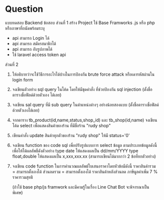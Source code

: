 # Question
แบบทดสอบ Backend
ข้อสอบ
ส่วนที่ 1
สร้าง Project ใช้ Base Framworks .js หรือ php หรือภาษาที่ถนัดพร้อมระบุ
 - api สามารถ Login ได้
 - api สามารถ สมัครสมาชิกได้
 - api สามารถ อับรูปภาพได้
 - ใช้ laravel access token api

ส่วนที่ 2
1. ให้อธิบายว่าจะใช้วิธีการอะไรได้บ้างในการป้องกัน brute
force attack หรือเดารหัสผ่านใน login form
2. จงเขียนตัวอย่าง sql query ในโค้ด โดยให้มีชุดคำสั่ง
ที่ช่วยป้องกัน sql injection (ตั้งชื่อตารางชื่อฟิลด์ด้วยตัวเอง
ได้เลย)
3. จงเขียน saI query ที่มี sub query ในตำแหน่งต่างๆ อย่างน้อยสองแบบ (ตั้งชื่อตารางชื่อฟิลด์ด้วยตัวเองได้เลย)
4. จากตาราง tb_product(id,name,status,shop_id) และ tb_shop(id,name)
จงเขียน โค้ด select เพื่อแสดงสินค้าของร้าน ที่มีชื่อร้าน "rudy shop"
5. เขียนคำสั่ง update สินค้าทุกตัวของร้าน "rudy shop" ให้มี status='0'
6. จงเขียน function ของ code sql เพื่อปรับรูปแบบการ select ข้อมูล ตามประเภทข้อมูลดังนี้เพื่อให้ได้ผลลัพธืดังตัวอย่าง
  type date ให้แสดงผลเป็น dd/mm/YYYY
  type float,double ให้แสดงผลเป็น x,xxx,xxx.xx 
  (สามารถเขียนได้มากกว่า 2 ข้อที่ยกตัวอย่าง)
7. จงเขียน code function ในการคำนวณผลลัพธ์ใบเสนอราคาโดยหัวข้อมีดังนี้
   ราคาสินค้ารวม = สามารถตั้งเองได้
   ส่วนลดรวม = สามารถตั้งเองได้
   ราคาสินค้าหลังส่วนลด
   ภาษีมูลค่าเพิ่ม 7 %
   ราคารวมสุทธิ

   (ถ้าใช้ base php/js framwork และมีคามรู้ในเรื่อง Line Chat Bot จะพิจารณาเป็นพิเศษ)


